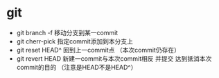 # git
* git branch -f <branch> <commit> 移动分支到某一commit  
* git cherr-pick <commit> <commit> 指定commit添加到本分支上  
* git reset HEAD^ 回到上一commit点 （本次commit仍存在）  
* git revert HEAD 新建一commit与本次commit相反 并提交 达到抵消本次commit的目的 （注意是HEAD不是HEAD^）  
